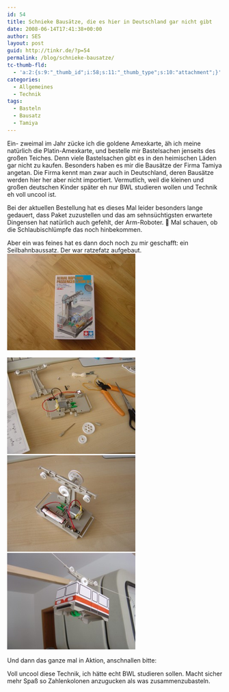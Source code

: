 ```yaml
---
id: 54
title: Schnieke Bausätze, die es hier in Deutschland gar nicht gibt
date: 2008-06-14T17:41:38+00:00
author: SES
layout: post
guid: http://tinkr.de/?p=54
permalink: /blog/schnieke-bausatze/
tc-thumb-fld:
  - 'a:2:{s:9:"_thumb_id";i:58;s:11:"_thumb_type";s:10:"attachment";}'
categories:
  - Allgemeines
  - Technik
tags:
  - Basteln
  - Bausatz
  - Tamiya
---
```

Ein- zweimal im Jahr zücke ich die goldene Amexkarte, äh ich meine natürlich die Platin-Amexkarte, und bestelle mir Bastelsachen jenseits des großen Teiches. Denn viele Bastelsachen gibt es in den heimischen Läden gar nicht zu kaufen.
Besonders haben es mir die Bausätze der Firma Tamiya angetan. Die Firma kennt man zwar auch in Deutschland, deren Bausätze werden hier her aber nicht importiert. Vermutlich, weil die kleinen und großen deutschen Kinder später eh nur BWL studieren wollen und Technik eh voll uncool ist.

Bei der aktuellen Bestellung hat es dieses Mal leider besonders lange gedauert, dass Paket zuzustellen und das am sehnsüchtigsten erwartete Dingensen hat natürlich auch gefehlt, der Arm-Roboter. 🙁
Mal schauen, ob die Schlaubischlümpfe das noch hinbekommen.

Aber ein was feines hat es dann doch noch zu mir geschafft: ein Seilbahnbaussatz. Der war ratzefatz aufgebaut.
<img loading="lazy" src="/assets/2008/06/dsc03207-300x225.jpg" alt="" title="Bausatzpackung"    />

<img loading="lazy" src="/assets/2008/06/dsc03204-300x225.jpg" alt="" title="Beim Aufbau"    />

<img loading="lazy" src="/assets/2008/06/dsc03209-300x225.jpg" alt="" title="Fertiger Bausatz ohne Abdeckung"    />

<img loading="lazy" src="/assets/2008/06/dsc03210-300x225.jpg" alt="" title="Fertig aufgebaute Seilbahn"    />

Und dann das ganze mal in Aktion, anschnallen bitte:



Voll uncool diese Technik, ich hätte echt BWL studieren sollen. Macht sicher mehr Spaß so Zahlenkolonen anzugucken als was zusammenzubasteln.

